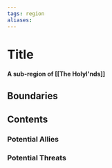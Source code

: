 ```yaml
---
tags: region
aliases:
---
```

# Title
#### A sub-region of [[The Holyl'nds]]
## Boundaries
## Contents
### Potential Allies
### Potential Threats